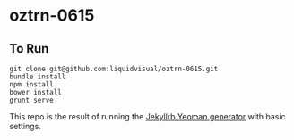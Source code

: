 oztrn-0615
=============================

## To Run

    git clone git@github.com:liquidvisual/oztrn-0615.git
    bundle install
    npm install
    bower install
    grunt serve

This repo is the result of running the [Jekyllrb Yeoman generator](https://github.com/robwierzbowski/generator-jekyllrb) with basic settings.